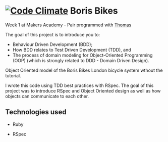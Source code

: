 [![Code Climate](https://codeclimate.com/github/kevinlanzon/boris-bikes/badges/gpa.svg)](https://codeclimate.com/github/kevinlanzon/boris-bikes)
Boris Bikes
======================

Week 1 at Makers Academy - Pair programmed with [Thomas](https://github.com/TStrothjohann)

The goal of this project is to introduce you to:

- Behaviour Driven Development (BDD);
- How BDD relates to Test Driven Development (TDD), and
- The process of domain modeling for Object-Oriented Programming (OOP) (which is strongly related to DDD - Domain Driven Design).

Object Oriented model of the Boris Bikes London bicycle system wthout the tutorial.

I wrote this code using TDD best practices with RSpec. The goal of this project was to introduce RSpec and Object Oriented design as well as how objects can communicate to each other.

Technologies used
-----------------

- Ruby

- RSpec

